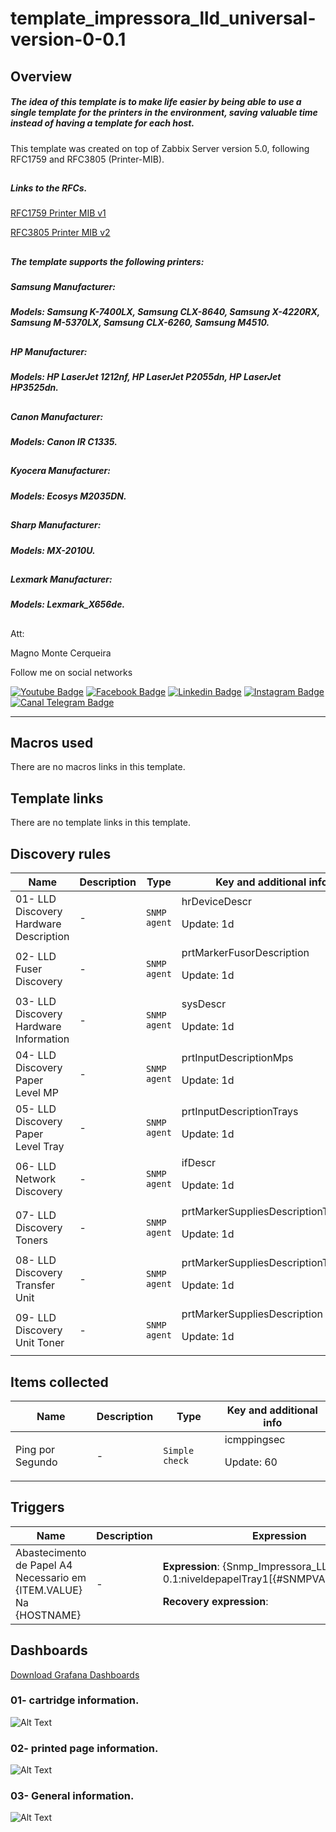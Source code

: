 # template_impressora_lld_universal-version-0-0.1

## Overview

##### The idea of this template is to make life easier by being able to use a single template for the printers in the environment, saving valuable time instead of having a template for each host.
This template was created on top of Zabbix Server version 5.0, following RFC1759 and RFC3805 (Printer-MIB).
##
##### Links to the RFCs.

[RFC1759 Printer MIB v1](https://www.ietf.org/rfc/rfc1759.txt)

[RFC3805 Printer MIB v2](https://tools.ietf.org/html/rfc3805)

##
##### The template supports the following printers:
##### Samsung Manufacturer: 
##### Models: Samsung K-7400LX, Samsung CLX-8640, Samsung X-4220RX, Samsung M-5370LX, Samsung CLX-6260, Samsung M4510.
##
##### HP Manufacturer: 
##### Models: HP LaserJet 1212nf, HP LaserJet P2055dn, HP LaserJet HP3525dn.
##
##### Canon Manufacturer: 
##### Models: Canon IR C1335.
##
##### Kyocera Manufacturer: 
##### Models: Ecosys M2035DN.
##
##### Sharp Manufacturer: 
##### Models: MX-2010U.
##
##### Lexmark Manufacturer: 
##### Models: Lexmark_X656de.
##

Att:


Magno Monte Cerqueira

Follow me on social networks

[![Youtube Badge](https://img.shields.io/badge/YouTube-FF0000?style=for-the-badge&logo=youtube&logoColor=white&link=https://www.youtube.com/magnomontecerqueira?sub_confirmation=1)](https://www.youtube.com/magnomontecerqueira?sub_confirmation=1) [![Facebook Badge](https://img.shields.io/badge/Facebook-1877F2?style=for-the-badge&logo=facebook&logoColor=white&link=https://www.facebook.com/MagnoMonteCerqueira)](https://www.facebook.com/MagnoMonteCerqueira) [![Linkedin Badge](https://img.shields.io/badge/LinkedIn-0077B5?style=for-the-badge&logo=linkedin&logoColor=white&link=https://www.linkedin.com/in/magnomontecerqueira/)](https://www.linkedin.com/in/magnomontecerqueira/) [![Instagram Badge](https://img.shields.io/badge/Instagram-E4405F?style=for-the-badge&logo=instagram&logoColor=white&link=https://www.instagram.com/magnomontecerqueira/)](https://www.instagram.com/magnomontecerqueira/) [![Canal Telegram Badge](https://img.shields.io/badge/Telegram-2CA5E0?style=for-the-badge&logo=telegram&logoColor=white&link=https://t.me/+VX1MrWlXIreS3d91)](https://t.me/+VX1MrWlXIreS3d91)

---

## Macros used

There are no macros links in this template.

## Template links

There are no template links in this template.

## Discovery rules

|Name|Description|Type|Key and additional info|
|----|-----------|----|----|
|01- LLD Discovery Hardware Description|<p>-</p>|`SNMP agent`|hrDeviceDescr<p>Update: 1d</p>|
|02- LLD Fuser Discovery|<p>-</p>|`SNMP agent`|prtMarkerFusorDescription<p>Update: 1d</p>|
|03- LLD Discovery Hardware Information|<p>-</p>|`SNMP agent`|sysDescr<p>Update: 1d</p>|
|04- LLD Discovery Paper Level MP|<p>-</p>|`SNMP agent`|prtInputDescriptionMps<p>Update: 1d</p>|
|05- LLD Discovery Paper Level Tray|<p>-</p>|`SNMP agent`|prtInputDescriptionTrays<p>Update: 1d</p>|
|06- LLD Network Discovery|<p>-</p>|`SNMP agent`|ifDescr<p>Update: 1d</p>|
|07- LLD Discovery Toners|<p>-</p>|`SNMP agent`|prtMarkerSuppliesDescriptionToners<p>Update: 1d</p>|
|08- LLD Discovery Transfer Unit|<p>-</p>|`SNMP agent`|prtMarkerSuppliesDescriptionTransfer<p>Update: 1d</p>|
|09- LLD Discovery Unit Toner	|<p>-</p>|`SNMP agent`|prtMarkerSuppliesDescription<p>Update: 1d</p>|

## Items collected

|Name|Description|Type|Key and additional info|
|----|-----------|----|----|
|Ping por Segundo|<p>-</p>|`Simple check`|icmppingsec<p>Update: 60</p>|

## Triggers

|Name|Description|Expression|Priority|
|----|-----------|----------|--------|
|Abastecimento de Papel A4 Necessario em {ITEM.VALUE} Na {HOSTNAME}|<p>-</p>|<p>**Expression**: {Snmp_Impressora_LLD_VERSAO-0.1:niveldepapelTray1[{#SNMPVALUE}].last()}=1</p><p>**Recovery expression**: </p>|high|

## Dashboards
[Download Grafana Dashboards](https://grafana.com/grafana/dashboards/13304)

### 01- cartridge information.

![Alt Text](https://grafana.com/api/dashboards/13304/images/9228/image)

### 02- printed page information.

![Alt Text](https://grafana.com/api/dashboards/13304/images/9229/image)

### 03- General information.

![Alt Text](https://grafana.com/api/dashboards/13304/images/9231/image)



